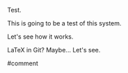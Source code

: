 Test.

This is going to be a test of this system.

Let's see how it works.

LaTeX in Git? Maybe... Let's see.

#comment
